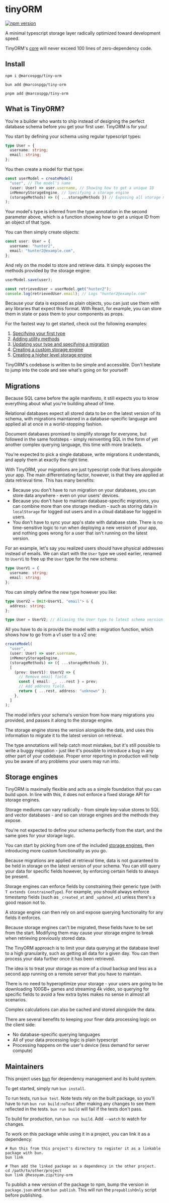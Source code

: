 # tinyORM

[![npm version](https://img.shields.io/npm/v/@marcospgp/tiny-orm?label=npm%20package&color=#4DC621)](https://www.npmjs.com/package/@marcospgp/tiny-orm)

A minimal typescript storage layer radically optimized toward development speed.

TinyORM's [core](./src/tinyORM.ts) will never exceed 100 lines of zero-dependency code.

## Install

```shell
npm i @marcospgp/tiny-orm
```

```shell
bun add @marcospgp/tiny-orm
```

```shell
pnpm add @marcospgp/tiny-orm
```

## What is TinyORM?

You're a builder who wants to ship instead of designing the perfect database schema before you get your first user. TinyORM is for you!

You start by defining your schema using regular typescript types:

```typescript
type User = {
  username: string;
  email: string;
};
```

You then create a model for that type:

```typescript
const userModel = createModel(
  "user", // The model's name
  (user: User) => user.username, // Showing how to get a unique ID
  inMemoryStorageEngine, // Specifying a storage engine
  (storageMethods) => ({ ...storageMethods }) // Exposing all storage methods
);
```

Your model's type is inferred from the type annotation in the second parameter above, which is a function showing how to get a unique ID from an object of that type.

You can then simply create objects:

```typescript
const user: User = {
  username: "hunter2",
  email: "hunter2@example.com",
};
```

And rely on the model to store and retrieve data. It simply exposes the methods provided by the storage engine:

```typescript
userModel.save(user);

const retrievedUser = userModel.get("hunter2");
console.log(retrievedUser.email); // Logs "hunter2@example.com"
```

Because your data is exposed as plain objects, you can just use them with any libraries that expect this format. With React, for example, you can store them in state or pass them to your components as props.

For the fastest way to get started, check out the following examples:

1. [Specifying your first type](./tests/firstType.test.ts)
1. [Adding utility methods](./tests/utilityMethods.test.ts)
1. [Updating your type and specifying a migration](./tests/firstMigration.test.ts)
1. [Creating a custom storage engine](./tests/customStorageEngine.test.ts)
1. [Creating a higher level storage engine](./tests/higherLevelStorageEngine.test.ts)

TinyORM's codebase is written to be simple and accessible. Don't hesitate to jump into the code and see what's going on for yourself!

## Migrations

Because SQL came before the agile manifesto, it still expects you to know everything about what you're building ahead of time.

Relational databases expect all stored data to be on the latest version of its schema, with migrations maintained in a database-specific language and applied all at once in a world-stopping fashion.

Document databases promised to simplify storage for everyone, but followed in the same footsteps - simply reinventing SQL in the form of yet another complex querying language, this time with more brackets.

You're expected to pick a single database, write migrations it understands, and apply them at exactly the right time.

With TinyORM, your migrations are just typescript code that lives alongside your app. The main differentiating factor, however, is that they are applied at data retrieval time. This has many benefits:

- Because you don't have to run migration on your databases, you can store data anywhere - even on your users' devices.
- Because you don't have to maintain database-specific migrations, you can combine more than one storage medium - such as storing data in `localStorage` for logged out users and in a cloud database for logged in users.
- You don't have to sync your app's state with database state. There is no time-sensitive logic to run when deploying a new version of your app, and nothing goes wrong for a user that isn't running on the latest version.

For an example, let's say you realized users should have physical addresses instead of emails. We can start with the `User` type we used earlier, renamed to `UserV1` to free up the `User` type for the new schema:

```typescript
type UserV1 = {
  username: string;
  email: string;
};
```

You can simply define the new type however you like:

```typescript
type UserV2 = Omit<UserV1, "email"> & {
  address: string;
};

type User = UserV2; // Aliasing the User type to latest schema version.
```

All you have to do is provide the model with a migration function, which shows how to go from a v1 user to a v2 one:

```typescript
createModel(
  "user",
  (user: User) => user.username,
  inMemoryStorageEngine,
  (storageMethods) => ({ ...storageMethods }),
  [
    (prev: UserV1): UserV2 => {
      // Remove email field.
      const { email: _, ...rest } = prev;
      // Add address field.
      return { ...rest, address: "unknown" };
    },
  ]
);
```

The model infers your schema's version from how many migrations you provided, and passes it along to the storage engine.

The storage engine stores the version alongside the data, and uses this information to migrate it to the latest version on retrieval.

The type annotations will help catch most mistakes, but it's still possible to write a buggy migration - just like it's possible to introduce a bug in any other part of your codebase. Proper error reporting in production will help you be aware of any problems your users may run into.

## Storage engines

TinyORM is maximally flexible and acts as a simple foundation that you can build upon. In line with this, it does not enforce a fixed storage API for storage engines.

Storage mediums can vary radically - from simple key-value stores to SQL and vector databases - and so can storage engines and the methods they expose.

You're not expected to define your schema perfectly from the start, and the same goes for your storage logic.

You can start by picking from one of the included [storage engines](./src/storageEngines), then introducing more custom functionality as you go.

Because migrations are applied at retrieval time, data is not guaranteed to be held in storage on the latest version of your schema. You can still query your data for specific fields however, by enforcing certain fields to always be present.

Storage engines can enforce fields by constraining their generic type (with `T extends ConstrainedType`). For example, you should always enforce timestamp fields (such as `_created_at` and `_updated_at`) unless there's a good reason not to.

A storage engine can then rely on and expose querying functionality for any fields it enforces.

Because storage engines can't be migrated, these fields have to be set from the start. Modifying them may cause your storage engine to break when retrieving previously stored data.

The TinyORM approach is to limit your data querying at the database level to a high granularity, such as getting all data for a given day. You can then process your data further once it has been retrieved.

The idea is to treat your storage as more of a cloud backup and less as a second app running on a remote server that you have to maintain.

There is no need to hyperoptimize your storage - your users are going to be downloading 100GB+ games and streaming 4k video, so querying for specific fields to avoid a few extra bytes makes no sense in almost all scenarios.

Complex calculations can also be cached and stored alongside the data.

There are several benefits to keeping your finer data processing logic on the client side:

- No database-specific querying languages
- All of your data processing logic is plain typescript
- Processing happens on the user's device (less demand for server compute)

## Maintainers

This project uses [bun](https://bun.sh) for dependency management and its build system.

To get started, simply run `bun install`.

To run tests, run `bun test`. Note tests rely on the built package, so you'll have to run `bun run build:noTest` after making any changes to see them reflected in the tests. `bun run build` will fail if the tests don't pass.

To build for production, run `bun run build`. Add `--watch` to watch for changes.

To work on this package while using it in a project, you can link it as a dependency:

```shell
# Run this from this project's directory to register it as a linkable package with bun.
bun link

# Then add the linked package as a dependency in the other project.
cd /path/to/other/project
bun link @hesoyam.zip/tiny-orm
```

To publish a new version of the package to npm, bump the version in `package.json` and run `bun publish`. This will run the `prepublishOnly` script before publishing.
